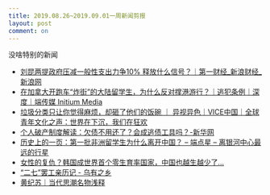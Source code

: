 ```yaml
---
title: 2019.08.26~2019.09.01一周新闻剪报
layout: post
comment: on
---
```


没啥特别的新闻

<!--excerpt-->

* [刘昆两提政府压减一般性支出力争10% 释放什么信号？｜第一财经_新浪财经_新浪网](https://finance.sina.com.cn/roll/2019-08-25/doc-ihytcitn1743076.shtml)
* [在加拿大开跑车“炸街”的大陆留学生，为什么反对撑港游行？｜逃犯条例｜深度｜端传媒 Initium Media](https://theinitium.com/article/20190828-mainland-pro-china-patriots-in-canada/)
* [垃圾分类只让你觉得麻烦，却砸了他们的饭碗 ｜ 异视异色｜VICE中国｜全球青年文化之声：世界在下沉，我们在狂欢](http://www.vice.cn/read/what-my-neighbourhood-garbage-worker-thinks-of-garbage-sorting)
* [个人破产制度解读：欠债不用还了？会成逃债工具吗？-新华网](http://www.xinhuanet.com/fortune/2019-07/20/c_1124776411.htm)
* [历史上的一页：第一批非洲留学生为什么离开中国？ – 端点星 – 离银河中心最远的行星](https://terminus2049.github.io/archive/2019/08/28/African-students-in-China.html)
* [女性的复仇？韩国成世界首个零生育率国家，中国也越生越少了…](https://mp.weixin.qq.com/s/T2YcHf7srGNG0CGKbbkcKg)
* [“二七”罢工亲历记 - 乌有之乡](http://www.wyzxwk.com/Article/lishi/2019/09/407455.html)
* [黄纪苏｜当代思潮名物浅释 ](https://mp.weixin.qq.com/s?__biz=MzAwNjU5NjYwNQ==&mid=2650728608&idx=1&sn=981e86c77a696b2d55fb33139da41efe)